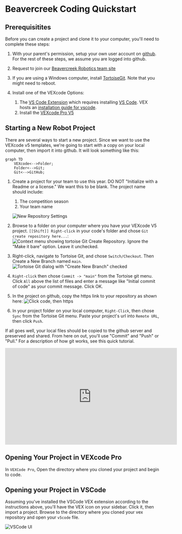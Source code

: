 # Beavercreek Coding Quickstart

## Prerequisitites  

Before you can create a project and clone it to your computer, you'll need to complete these steps:

1. With your parent's permission, setup your own user account on [github](https://github.com). For the rest of these steps, we assume you are logged into github.
2. Request to join our [Beavercreek Robotics team site](https://github.com/Beavercreek-Robotics)
3. If you are using a Windows computer, install [TortoiseGit](https://tortoisegit.org/). Note that you might need to reboot.
4. Install one of the VEXcode Options:

    1. The [VS Code Extension](https://www.vexrobotics.com/vexcode/vscode-extension) which requires installing [VS Code](https://code.visualstudio.com/). VEX hosts an [installation guide for vscode](https://kb.vex.com/hc/en-us/articles/8608960771092-V5-VS-Code-Installation-Guide).
    2. Install the [VEXcode Pro V5](https://www.vexrobotics.com/vexcode/install/v5)

## Starting a New Robot Project

There are several ways to start a new project.  Since we want to use the VEXcode v5 templates, we're going to start with a copy on your local computer, then import it into github.  It will look something like this:

```mermaid
graph TD
    VEXcode<-->Folder;
    Folder<-->Git;
    Git<-->GitHub;
```

1. Create a project for your team to use this year. DO NOT "Initialize with a Readme or a license." We want this to be blank. The project name should include:

    1. The competition season
    2. Your team name

    ![New Repository Settings](/static/github-new-repository-settings.png)

2. Browse to a folder on your computer where you have your VEXcode V5 project.  `[[Shift]] Right-click` in your code's folder and chose `Git create repository here...`: ![Context menu showing tortoise Git Create Repository](/static/tortoise-git-shift-right-click.png). Ignore the "Make it bare" option. Leave it unchecked.
3. Right-click, navigate to Tortoise Git, and chose `Switch/Checkout`. Then Create a New Branch named `main`.
    ![Tortoise Git dialog with "Create New Branch" checked](/static/tortoise-git-createmain-branch.png)
4. `Right-click` then chose `Commit -> "main"` from the Tortoise git menu.  Click `All` above the list of files and enter a message like "Initial commit of code" as your commit message. Click OK.
5. In the project on github, copy the https link to your repository as shown here: ![Click code, then https](/static/github-code-https.png)
6. In your project folder on your local computer, `Right-Click`, then chose `Sync` from the Tortoise Git menu. Paste your project's url into `Remote URL`, then click `Push`.

If all goes well, your local files should be copied to the github server and preserved and shared.  From here on out, you'll use "Commit" and "Push" or "Pull." For a description of how git works, see this quick tutorial.

<iframe width="560" height="315" src="https://www.youtube.com/embed/SWYqp7iY_Tc" title="YouTube video player" frameborder="0" allow="accelerometer; autoplay; clipboard-write; encrypted-media; gyroscope; picture-in-picture; web-share" allowfullscreen></iframe>

## Opening Your Project in VEXcode Pro

In `VEXCode Pro`, Open the directory where you cloned your project and begin to code.

## Opening your Project in VSCode

Assuming you've installed the VSCode VEX extension according to the instructions above, you'll have the VEX icon on your sidebar. Click it, then import a project.  Browse to the directory where you cloned your vex repository and open your `v5code` file.

![VSCode UI](/static/vscode-import-screenshot.png)
